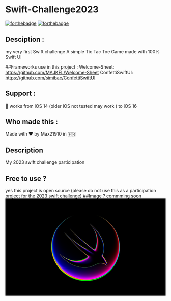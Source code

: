 # Swift-Challenge2023

[![forthebadge](https://forthebadge.com/images/badges/built-with-love.svg)](https://forthebadge.com)
[![forthebadge](https://forthebadge.com/images/badges/made-with-swift.svg)](https://forthebadge.com)
## Desciption :
my very first Swift challenge 
A simple Tic Tac Toe Game made with 100% Swift UI 

##Frameworks use in this project :
Welcome-Sheet: https://github.com/MAJKFL/Welcome-Sheet
ConfettiSwiftUI: https://github.com/simibac/ConfettiSwiftUI


## Support :
📱 works from iOS 14 (older iOS not tested may work ) to iOS 16 
## Who made this :
Made with ❤️ by Max21910 in 🇫🇷
## Description
My 2023 swift challenge participation


## Free to use ?
yes this project is open source (please do not use this as a participation project for the 2023 swift challenge)
##Image ?
commming soon 
![Screenshot](img/banner.png)

